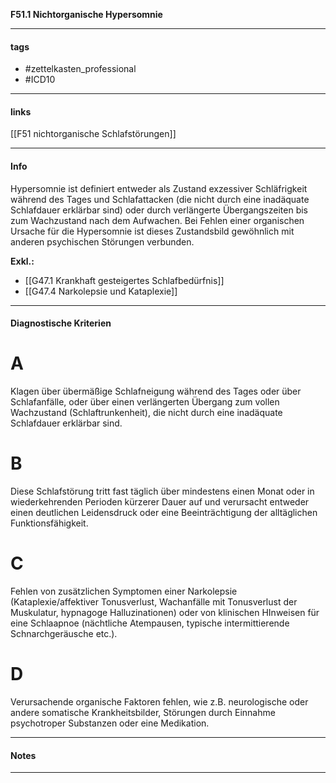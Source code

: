 __F51.1 Nichtorganische Hypersomnie__

___________________________________________
#### tags

- #zettelkasten_professional
- #ICD10 
___________________________________________
#### links

[[F51 nichtorganische Schlafstörungen]]

___________________________________________
#### Info
Hypersomnie ist definiert entweder als Zustand exzessiver Schläfrigkeit während des Tages und Schlafattacken (die nicht durch eine inadäquate Schlafdauer erklärbar sind) oder durch verlängerte Übergangszeiten bis zum Wachzustand nach dem Aufwachen. Bei Fehlen einer organischen Ursache für die Hypersomnie ist dieses Zustandsbild gewöhnlich mit anderen psychischen Störungen verbunden.

__Exkl.:__
- [[G47.1 Krankhaft gesteigertes Schlafbedürfnis]]
- [[G47.4 Narkolepsie und Kataplexie]]
___________________________________________
#### Diagnostische Kriterien

# A
Klagen über übermäßige Schlafneigung während des Tages oder über Schlafanfälle, oder über einen verlängerten Übergang zum vollen Wachzustand (Schlaftrunkenheit), die nicht durch eine inadäquate Schlafdauer erklärbar sind.

# B
Diese Schlafstörung tritt fast täglich über mindestens einen Monat oder in wiederkehrenden Perioden kürzerer Dauer auf und verursacht entweder einen deutlichen Leidensdruck oder eine Beeinträchtigung der alltäglichen Funktionsfähigkeit.

# C
Fehlen von zusätzlichen Symptomen einer Narkolepsie (Kataplexie/affektiver Tonusverlust, Wachanfälle mit Tonusverlust der Muskulatur, hypnagoge Halluzinationen) oder von klinischen HInweisen für eine Schlaapnoe (nächtliche Atempausen, typische intermittierende Schnarchgeräusche etc.).

# D
Verursachende organische Faktoren fehlen, wie z.B. neurologische oder andere somatische Krankheitsbilder, Störungen durch Einnahme psychotroper Substanzen oder eine Medikation.
___________________________________________
#### Notes

___________________________________________

